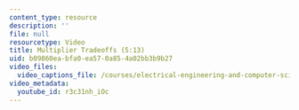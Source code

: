 ```yaml
---
content_type: resource
description: ''
file: null
resourcetype: Video
title: Multiplier Tradeoffs (5:13)
uid: b09860ea-bfa0-ea57-0a85-4a02bb3b9b27
video_files:
  video_captions_file: /courses/electrical-engineering-and-computer-science/6-004-computation-structures-spring-2017/c8/c8s2/c8s2v5/multiplier-tradeoffs-5-13-/r3c31nh_iOc.vtt
video_metadata:
  youtube_id: r3c31nh_iOc
---
```

